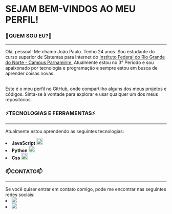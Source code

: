 <h1>SEJAM BEM-VINDOS AO MEU PERFIL!</h1>
<h3>👋QUEM SOU EU?👋</h3>
<hr>
Olá, pessoal! Me chamo João Paulo. Tenho 24 anos. Sou estudante do curso superior de Sistemas para Internet do <a href="https://portal.ifrn.edu.br/campus/parnamirim/">Instituto Federal do Rio Grande do Norte - Campus Parnamirim.</a> Atualmente estou no 3° Período e sou apaixonado por tecnologia e programação e sempre estou em busca de aprender coisas novas.
<br>
<br>

Este é o meu perfil no GitHub, onde compartilho alguns dos meus projetos e códigos. Sinta-se à vontade para explorar e usar qualquer um dos meus repositórios.
<br>
<h3>⚡TECNOLOGIAS E FERRAMENTAS⚡</h3>
<hr>

Atualmente estou aprendendo as seguintes tecnologias:

<li><strong>JavaScript</strong> <img src="https://cdn.jsdelivr.net/gh/devicons/devicon/icons/javascript/javascript-original.svg" width="20" height="20" />
<li><strong>Python</strong> <img src="https://cdn.jsdelivr.net/gh/devicons/devicon/icons/python/python-original.svg" width="20" height="20" />
<li><strong>Css</strong> <img src="https://cdn.jsdelivr.net/gh/devicons/devicon/icons/css3/css3-original.svg" width="20" height="20" />
<br>                           
<h3>📫CONTATO📫</h3>
<hr>
Se você quiser entrar em contato comigo, pode me encontrar nas seguintes redes sociais:

<li><a href="https://www.linkedin.com/in/jo%C3%A3o-paulo-da-silva-monteiro-8013a11b8/"><img src="https://user-images.githubusercontent.com/108345444/230412620-78a7c4ea-c8c6-4b48-9f3e-13c777744331.png" /></a>
<li><a href="mailto:paulomonteiro98@outlook.com"><img src="https://user-images.githubusercontent.com/108345444/230410186-bacd6428-658f-41f9-af67-296d645f9e8d.png" /></a> 


